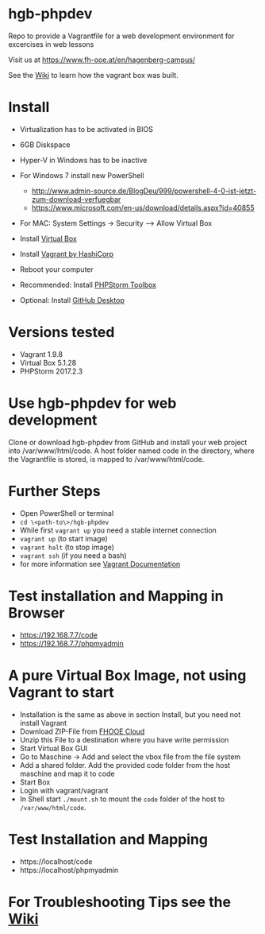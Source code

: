 # hgb-phpdev
Repo to provide a Vagrantfile for a web development environment for excercises in web lessons

Visit us at https://www.fh-ooe.at/en/hagenberg-campus/

See the [Wiki](https://github.com/Digital-Media/hgb-phpdev/wiki) to learn how the vagrant box was built.

# Install

* Virtualization has to be activated in BIOS
* 6GB Diskspace
* Hyper-V in Windows has to be inactive
* For Windows 7 install new PowerShell
  * http://www.admin-source.de/BlogDeu/999/powershell-4-0-ist-jetzt-zum-download-verfuegbar
  * https://www.microsoft.com/en-us/download/details.aspx?id=40855
* For MAC: System Settings -> Security --> Allow Virtual Box

* Install [Virtual Box](https://www.virtualbox.org/wiki/Download_Old_Builds_5_1)
* Install [Vagrant by HashiCorp](https://www.vagrantup.com/downloads.html)
* Reboot your computer
* Recommended: Install [PHPStorm Toolbox](https://www.jetbrains.com/toolbox/app/) 
* Optional: Install [GitHub Desktop](https://desktop.github.com/)

# Versions tested

* Vagrant 1.9.8
* Virtual Box 5.1.28
* PHPStorm 2017.2.3

# Use hgb-phpdev for web development

Clone or download hgb-phpdev from GitHub and install your web project into /var/www/html/code.
A host folder named code in the directory, where the Vagrantfile is stored, is mapped to /var/www/html/code.

# Further Steps

* Open PowerShell or terminal
* ``cd \<path-to\>/hgb-phpdev`` 
* While first ``vagrant up`` you need a stable internet connection
* ``vagrant up`` (to start image)
* ``vagrant halt`` (to stop image)
* ``vagrant ssh`` (if you need a bash)
* for more information see [Vagrant Documentation](https://www.vagrantup.com/docs/)

# Test installation and Mapping in Browser

  * https://192.168.7.7/code
  * https://192.168.7.7/phpmyadmin

# A pure Virtual Box Image, not using Vagrant to start

* Installation is the same as above in section Install, but you need not install Vagrant
* Download ZIP-File from [FHOOE Cloud](https://filebox.fhooecloud.at/s/g2yZ0XEMiEaIJ7A)
* Unzip this File to a destination where you have write permission 
* Start Virtual Box GUI 
* Go to Maschine -> Add and select the vbox file from the file system
* Add a shared folder. Add the provided code folder from the host maschine and map it to code
* Start Box
* Login with vagrant/vagrant
* In Shell start ``./mount.sh`` to mount the ``code`` folder of the host to ``/var/www/html/code``.

# Test Installation and Mapping
  * https://localhost/code
  * https://localhost/phpmyadmin
  
# For Troubleshooting Tips see the [Wiki](https://github.com/Digital-Media/hgb-phpdev/wiki/Troubleshooting)

